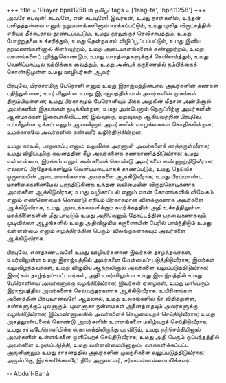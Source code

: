 +++
title = 'Prayer bpn11258 in தமிழ்'
tags = ['lang-ta', 'bpn11258']
+++
அவரே கடவுள்! கடவுளே, என் கடவுளே! இவர்கள், உமது   நாள்களில், உந்தன் புனிதத்தன்மை எனும் நறுமணங்களினால் ஈர்க்கப்பட்டும், உமது புனித விருட்சத்தில் எரியும் தீச்சுடரால் தூண்டப்பட்டும், உமது குரலுக்குச் செவிசாய்த்தும், உமது  போற்றுதலை உச்சரித்தும், உமது தென்றலால் விழிப்பூட்டப்பட்டும், உமது இனிய நறுமணங்களினால் கிளர்வுற்றும், உமது  அடையாளங்களைக் கண்ணுற்றும், உமது வசனங்களைப் புரிந்துகொண்டும், உமது வார்த்தைகளுக்குச் செவிசாய்த்தும், உமது வெளிப்பாட்டில் நம்பிக்கை வைத்தும், உமது   அன்புக் கருணையில் நம்பிக்கைக் கொண்டுமுள்ள உமது  ஊழியர்கள் ஆவர்.

பிரபுவே, பிரகாசமிகு பேரொளி எனும்  உமது   இராஜ்யத்தின்பால் அவர்களின் கண்கள் பதிந்துள்ளன; உயர்விலுள்ள உமது  இராஜ்யத்தின்பால் அவர்களின் முகங்கள் திரும்பியுள்ளன; உமது பிரகாசமும் பேரொளியும் மிக்க அழகின் மீதான அன்பினால் அவர்களின் இதயங்கள் துடிக்கின்றன; உமது அன்பெனும் நெருப்பிற்கு அவர்களின் ஆன்மாக்கள் இரையாகிவிட்டன; இவ்வுலகு, மறுவுலகு ஆகியவற்றின் பிரபுவே, உம்மீதுள்ள ஏக்கம் எனும் ஆவலினால் அவர்களின் வாழ்க்கைகள் கொதிக்கின்றன; உமக்காகவே அவர்களின் கண்ணீர் வழிந்திடுகின்றன.

உமது காவல், பாதுகாப்பு எனும் வலுமிக்க அரணுள்  அவர்களைக் காத்தருள்வீராக; உமது விழிப்புமிகு கவனத்தின் கீழ் அவர்களைக் கண்காணித்திடுவீராக; உமது வள்ளன்மை, இரக்கம் எனும் கண்களைக் கொண்டு அவர்களை கண்ணுற்றிடுவீராக; எல்லாப் பிரதேசங்களிலும் வெளிப்படையாகக் காணப்படும், உமது தெய்வீக ஒருமையின் அடையாளங்களாக அவர்களை ஆக்கிடுவீராக; உமது பிரம்மாண்ட மாளிகைகளின்மேல் பறந்திடுகின்ற உந்தன்  வலிமையின் விருதுகொடிகளாக அவர்களை ஆக்கிடுவீராக; உமது வழிகாட்டல் எனும் வான்  கோளங்களில்  விவேகம் எனும் எண்ணெயைக் கொண்டு எரியும் பிரகாசமான விளக்குகளாக அவர்களை ஆக்கிடுவீராக; உமது அடைக்கலமளிக்கும் சுவர்க்கத்தின் அதி உச்சத்திலுள்ள, மரக்கிளைகளின் மீது பாடிடும் உமது   அறிவெனும் தோட்டத்தின் பறவைகளாகவும், முடிவில்லா ஆழங்களில் உமது  அதிவிழுமிய கருணையின் பேரில் பாய்ந்திடும் உமது வள்ளன்மை எனும் சமுத்திரத்தின் பெரும்-விலங்குகளாகவும் அவர்களை ஆக்கிடுவீராக.

பிரபுவே, எனதாண்டவரே!  உமது  ஊழியர்களான இவர்கள் தாழ்ந்தவர்கள், உயர்விலுள்ள உமது  இராஜ்யத்தில் அவர்களை மேன்மைப்-படுத்திடுவீராக; இவர்கள் வலுவிழந்தவர்கள்,  உமது விழுமிய ஆற்றலினால் அவர்களை வலுப்படுத்திடுவீராக; இவர்கள் தாழ்த்தப்-பட்டவர்கள், அதி உயர்விலுள்ள உமது  இராஜ்யத்தில் உமது பேரொளியை அவர்களுக்கு வழங்கிடுவீராக; இவர்கள் ஏழைகள், உமது  மாபெரும் இராஜ்யத்தில் அவர்களைச் செல்வந்தர்களாக ஆக்கிடுவீராக. உயிரினங்கள் அனைத்தின் பிரபுவானவரே! ஆதலால், உமது  உலகங்களில் நீர் விதித்துள்ள, கண்களுக்குப் புலனாகும், புலானாகா  நன்மைகள் அனைத்தையும் அவர்களுக்கு வழங்கிடுவீராக; இம்மண்ணுலகில் அவர்களைச் செழுமையுறச் செய்திடுவீராக; உமது  அகத்தூண்டலைக் கொண்டு அவர்களின் உள்ளங்களை மகிழ்வுறச் செய்திடுவீராக; உமது  சர்வபேரொளிமிக்க ஸ்தானத்திலிருந்து பரவிடும், உமது நற்செய்தியினால் அவர்களின் உள்ளங்களை ஒளிபெறச் செய்திடுவீராக; உமது  அதி பெரும் ஒப்பந்தத்தில் அவர்களை உறுதிப்படுத்தி, உமது வள்ளன்மையினாலும், வாக்களிக்கப்பட்ட அருளினாலும் உமது  சாசனத்தில் அவர்களின் முயற்சிகளை வலுப்படுத்திடுவீராக; அருள்மிகு, இரக்கமிக்கவரே! நீரே அருளாளர், சர்வவள்ளன்மை மிக்கவர்.

-- Abdu'l-Bahá
